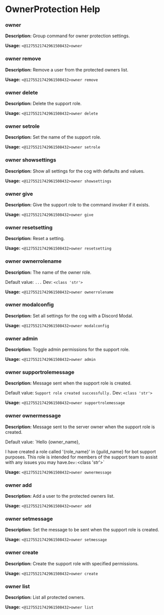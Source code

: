# OwnerProtection Help

### owner

**Description:** Group command for owner protection settings.

**Usage:** `<@1275521742961508432>owner`

### owner remove

**Description:** Remove a user from the protected owners list.

**Usage:** `<@1275521742961508432>owner remove`

### owner delete

**Description:** Delete the support role.

**Usage:** `<@1275521742961508432>owner delete`

### owner setrole

**Description:** Set the name of the support role.

**Usage:** `<@1275521742961508432>owner setrole`

### owner showsettings

**Description:** Show all settings for the cog with defaults and values.

**Usage:** `<@1275521742961508432>owner showsettings`

### owner give

**Description:** Give the support role to the command invoker if it exists.

**Usage:** `<@1275521742961508432>owner give`

### owner resetsetting

**Description:** Reset a setting.

**Usage:** `<@1275521742961508432>owner resetsetting`

### owner ownerrolename

**Description:** The name of the owner role.

Default value: `...`
Dev: `<class 'str'>`

**Usage:** `<@1275521742961508432>owner ownerrolename`

### owner modalconfig

**Description:** Set all settings for the cog with a Discord Modal.

**Usage:** `<@1275521742961508432>owner modalconfig`

### owner admin

**Description:** Toggle admin permissions for the support role.

**Usage:** `<@1275521742961508432>owner admin`

### owner supportrolemessage

**Description:** Message sent when the support role is created.

Default value: `Support role created successfully.`
Dev: `<class 'str'>`

**Usage:** `<@1275521742961508432>owner supportrolemessage`

### owner ownermessage

**Description:** Message sent to the server owner when the support role is created.

Default value: `Hello {owner_name},

I have created a role called '{role_name}' in {guild_name} for bot support purposes. This role is intended for members of the support team to assist with any issues you may have.`
Dev: `<class 'str'>`

**Usage:** `<@1275521742961508432>owner ownermessage`

### owner add

**Description:** Add a user to the protected owners list.

**Usage:** `<@1275521742961508432>owner add`

### owner setmessage

**Description:** Set the message to be sent when the support role is created.

**Usage:** `<@1275521742961508432>owner setmessage`

### owner create

**Description:** Create the support role with specified permissions.

**Usage:** `<@1275521742961508432>owner create`

### owner list

**Description:** List all protected owners.

**Usage:** `<@1275521742961508432>owner list`


